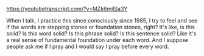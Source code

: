 https://youtubetranscript.com/?v=MZk6milSa3Y

 When I talk, I practice this since consciously since 1985, I try to feel and see if the words are stepping stones or foundation stones, right? It's like, is this solid? Is this word solid? Is this phrase solid? Is this sentence solid? Like it's a real sense of fundamental foundation under each word. And I suppose people ask me if I pray and I would say I pray before every word.